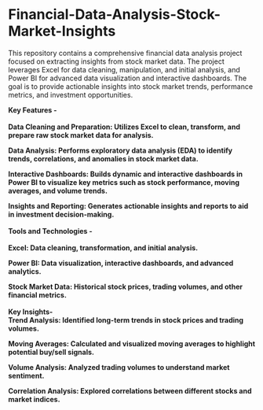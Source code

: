 # Financial-Data-Analysis-Stock-Market-Insights

This repository contains a comprehensive financial data analysis project focused on extracting insights from stock market data. The project leverages Excel for data cleaning, manipulation, and initial analysis, and Power BI for advanced data visualization and interactive dashboards. The goal is to provide actionable insights into stock market trends, performance metrics, and investment opportunities.

<b>Key Features - <br>
<br>
Data Cleaning and Preparation: Utilizes Excel to clean, transform, and prepare raw stock market data for analysis.

Data Analysis: Performs exploratory data analysis (EDA) to identify trends, correlations, and anomalies in stock market data.

Interactive Dashboards: Builds dynamic and interactive dashboards in Power BI to visualize key metrics such as stock performance, moving averages, and volume trends.

Insights and Reporting: Generates actionable insights and reports to aid in investment decision-making.
<br>
<br>
Tools and Technologies -<br>
<br>
Excel: Data cleaning, transformation, and initial analysis.

Power BI: Data visualization, interactive dashboards, and advanced analytics.

Stock Market Data: Historical stock prices, trading volumes, and other financial metrics.
<br>
<br>
Key Insights- <br>
Trend Analysis: Identified long-term trends in stock prices and trading volumes.

Moving Averages: Calculated and visualized moving averages to highlight potential buy/sell signals.

Volume Analysis: Analyzed trading volumes to understand market sentiment.

Correlation Analysis: Explored correlations between different stocks and market indices.
